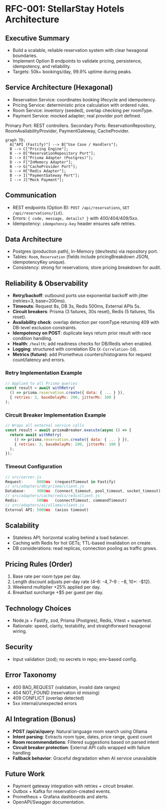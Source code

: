 # RFC-001: StellarStay Hotels Architecture

## Executive Summary
- Build a scalable, reliable reservation system with clear hexagonal boundaries.
- Implement Option B endpoints to validate pricing, persistence, idempotency, and reliability.
- Targets: 50k+ bookings/day, 99.9% uptime during peaks.

## Service Architecture (Hexagonal)
- Reservation Service: coordinates booking lifecycle and idempotency.
- Pricing Service: deterministic price calculation with ordered rules.
- Room Service: inventory (seeded), overlap checking per roomType.
- Payment Service: mocked adapter; real provider port defined.

Primary Port: REST controllers. Secondary Ports: ReservationRepository, RoomAvailabilityProvider, PaymentGateway, CacheProvider.

```mermaid
graph TD;
  A["API (Fastify)"] --> B["Use Case / Handlers"];
  B --> C["Pricing Engine"];
  B --> D["ReservationRepository Port"];
  D --> E["Prisma Adapter (Postgres)"];
  D --> F["InMemory Adapter"];
  B --> G["CacheProvider Port"];
  G --> H["Redis Adapter"];
  B --> I["PaymentGateway Port"];
  I --> J["Mock Payment"];
```

## Communication
- REST endpoints (Option B): `POST /api/reservations`, `GET /api/reservations/{id}`.
- Errors: `{ code, message, details? }` with 400/404/409/5xx.
- Idempotency: `idempotency-key` header ensures safe retries.

## Data Architecture
- Postgres (production path), In-Memory (dev/tests) via repository port.
- Tables: `Room`, `Reservation` (fields include pricingBreakdown JSON, idempotencyKey unique).
- Consistency: strong for reservations; store pricing breakdown for audit.

## Reliability & Observability
- **Retry/backoff**: outbound ports use exponential backoff with jitter (retries=3, base=200ms).
- **Timeouts**: Request 8s, DB 3s, Redis 500ms, External APIs 5s.
- **Circuit breakers**: Prisma (3 failures, 30s reset), Redis (5 failures, 15s reset).
- **Availability check**: overlap detection per roomType returning 409 with DB-level exclusion constraints.
- **Idempotency on POST**: duplicate keys return prior result with race condition handling.
- **Health**: `/health`; add readiness checks for DB/Redis when enabled.
- **Logging**: structured with correlation IDs (`X-Correlation-Id`).
- **Metrics (future)**: add Prometheus counters/histograms for request count/latency and errors.

### Retry Implementation Example
```javascript
// Applied to all Prisma queries
const result = await withRetry(
  () => prisma.reservation.create({ data: { ... } }),
  { retries: 3, baseDelayMs: 200, jitterMs: 100 }
);
```

### Circuit Breaker Implementation Example
```javascript
// Wraps all external service calls
const result = await prismaBreaker.execute(async () => {
  return await withRetry(
    () => prisma.reservation.create({ data: { ... } }),
    { retries: 3, baseDelayMs: 200, jitterMs: 100 }
  );
});
```

### Timeout Configuration
```javascript
// src/server.js
Request:      8000ms  (requestTimeout in Fastify)
// src/adapters/db/prisma/client.js  
Database:     3000ms  (connect_timeout, pool_timeout, socket_timeout)
// src/adapters/cache/redis/redisClient.js
Redis:        500ms   (connectTimeout, commandTimeout)
// src/adapters/ai/ollama/client.js
External API: 5000ms  (axios timeout)
```

## Scalability
- Stateless API; horizontal scaling behind a load balancer.
- Caching with Redis for hot GETs; TTL-based invalidation on create.
- DB considerations: read replicas, connection pooling as traffic grows.

## Pricing Rules (Order)
1. Base rate per room type per day.
2. Length discount adjusts per-day rate (4–6: -$4, 7–9: -$8, 10+: -$12).
3. Weekend multiplier +25% applied per day.
4. Breakfast surcharge +$5 per guest per day.

## Technology Choices
- Node.js + Fastify, zod, Prisma (Postgres), Redis, Vitest + supertest.
- Rationale: speed, clarity, testability, and straightforward hexagonal wiring.

## Security
- Input validation (zod); no secrets in repo; env-based config.

## Error Taxonomy
- 400 BAD_REQUEST (validation, invalid date ranges)
- 404 NOT_FOUND (reservation id missing)
- 409 CONFLICT (overlap detected)
- 5xx internal/unexpected errors

## AI Integration (Bonus)
- **POST /api/ai/query**: Natural language room search using Ollama
- **Intent parsing**: Extracts room type, dates, price range, guest count
- **Room recommendations**: Filtered suggestions based on parsed intent
- **Circuit breaker protection**: External API calls wrapped with failure handling
- **Fallback behavior**: Graceful degradation when AI service unavailable

## Future Work
- Payment gateway integration with retries + circuit breaker.
- Outbox + Kafka for reservation-created events.
- Prometheus + Grafana dashboards and alerts.
- OpenAPI/Swagger documentation.
